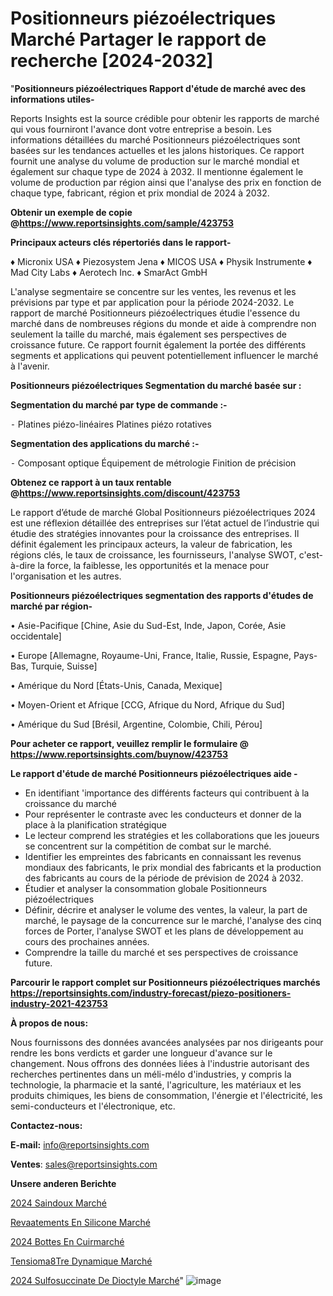 # Positionneurs piézoélectriques Marché Partager le rapport de recherche [2024-2032]

"<strong>Positionneurs piézoélectriques Rapport d'étude de marché avec des informations utiles-</strong>

Reports Insights est la source crédible pour obtenir les rapports de marché qui vous fourniront l'avance dont votre entreprise a besoin. Les informations détaillées du marché Positionneurs piézoélectriques sont basées sur les tendances actuelles et les jalons historiques. Ce rapport fournit une analyse du volume de production sur le marché mondial et également sur chaque type de 2024 à 2032. Il mentionne également le volume de production par région ainsi que l'analyse des prix en fonction de chaque type, fabricant, région et prix mondial de 2024 à 2032.

<strong><b>Obtenir un exemple de copie @</b></strong><a href=https://www.reportsinsights.com/sample/423753><strong><b>https://www.reportsinsights.com/sample/423753</b></strong></a>

<b>Principaux acteurs clés répertoriés dans le rapport-</b>

<b> </b>♦ Micronix USA
♦ Piezosystem Jena
♦ MICOS USA
♦ Physik Instrumente
♦ Mad City Labs
♦ Aerotech Inc.
♦ SmarAct GmbH

L'analyse segmentaire se concentre sur les ventes, les revenus et les prévisions par type et par application pour la période 2024-2032. Le rapport de marché Positionneurs piézoélectriques étudie l'essence du marché dans de nombreuses régions du monde et aide à comprendre non seulement la taille du marché, mais également ses perspectives de croissance future. Ce rapport fournit également la portée des différents segments et applications qui peuvent potentiellement influencer le marché à l'avenir.

<strong>Positionneurs piézoélectriques Segmentation du marché basée sur :</strong>

<strong>Segmentation du marché par type de commande :-</strong>

⁃ Platines piézo-linéaires
Platines piézo rotatives

<strong>Segmentation des applications du marché :-</strong>

⁃ Composant optique
Équipement de métrologie
Finition de précision

<strong><b>Obtenez ce rapport à un taux rentable @</b></strong><a href=https://www.reportsinsights.com/discount/423753><strong><b>https://www.reportsinsights.com/discount/423753</b></strong></a>

Le rapport d’étude de marché Global Positionneurs piézoélectriques 2024 est une réflexion détaillée des entreprises sur l’état actuel de l’industrie qui étudie des stratégies innovantes pour la croissance des entreprises. Il définit également les principaux acteurs, la valeur de fabrication, les régions clés, le taux de croissance, les fournisseurs, l'analyse SWOT, c'est-à-dire la force, la faiblesse, les opportunités et la menace pour l'organisation et les autres.

<strong>Positionneurs piézoélectriques segmentation des rapports d'études de marché par région-</strong>

• Asie-Pacifique [Chine, Asie du Sud-Est, Inde, Japon, Corée, Asie occidentale]

• Europe [Allemagne, Royaume-Uni, France, Italie, Russie, Espagne, Pays-Bas, Turquie, Suisse]

• Amérique du Nord [États-Unis, Canada, Mexique]

• Moyen-Orient et Afrique [CCG, Afrique du Nord, Afrique du Sud]

• Amérique du Sud [Brésil, Argentine, Colombie, Chili, Pérou]

<strong>Pour acheter ce rapport, veuillez remplir le formulaire @   <a href=https://www.reportsinsights.com/buynow/423753>https://www.reportsinsights.com/buynow/423753</a></strong>

<strong>Le rapport d'étude de marché Positionneurs piézoélectriques aide -</strong>
<ul>
  <li>En identifiant 'importance des différents facteurs qui contribuent à la croissance du marché</li>
  <li>Pour représenter le contraste avec les conducteurs et donner de la place à la planification stratégique</li>
  <li>Le lecteur comprend les stratégies et les collaborations que les joueurs se concentrent sur la compétition de combat sur le marché.</li>
  <li>Identifier les empreintes des fabricants en connaissant les revenus mondiaux des fabricants, le prix mondial des fabricants et la production des fabricants au cours de la période de prévision de 2024 à 2032.</li>
  <li>Étudier et analyser la consommation globale Positionneurs piézoélectriques</li>
  <li>Définir, décrire et analyser le volume des ventes, la valeur, la part de marché, le paysage de la concurrence sur le marché, l'analyse des cinq forces de Porter, l'analyse SWOT et les plans de développement au cours des prochaines années.</li>
  <li>Comprendre la taille du marché et ses perspectives de croissance future.</li>
</ul>

<strong>Parcourir le rapport complet sur Positionneurs piézoélectriques marchés <a href=https://reportsinsights.com/industry-forecast/piezo-positioners-industry-2021-423753>https://reportsinsights.com/industry-forecast/piezo-positioners-industry-2021-423753</a></strong>

<strong>À propos de nous:</strong>

Nous fournissons des données avancées analysées par nos dirigeants pour rendre les bons verdicts et garder une longueur d'avance sur le changement. Nous offrons des données liées à l'industrie autorisant des recherches pertinentes dans un méli-mélo d'industries, y compris la technologie, la pharmacie et la santé, l'agriculture, les matériaux et les produits chimiques, les biens de consommation, l'énergie et l'électricité, les semi-conducteurs et l'électronique, etc.

<strong>Contactez-nous:</strong>

<strong>E-mail:</strong> <a href=mailto:info@reportsinsights.com>info@reportsinsights.com</a>

<strong>Ventes</strong>: <a href=mailto:sales@reportsinsights.com>sales@reportsinsights.com</a>

<strong>Unsere anderen Berichte</strong>

<a href=https://www.linkedin.com/pulse/2024-saindoux-march%C3%A9-paysage-comprenant-uqssc/>2024 Saindoux Marché</a>

<a href=https://www.linkedin.com/pulse/rev%C3%AAtements-en-silicone-march%C3%A9-de-la-taille-ztcmc/>Revaatements En Silicone Marché</a>

<a href=https://www.linkedin.com/pulse/2024-bottes-en-cuirmarché-segmentation-détaillée-qrydc/>2024 Bottes En Cuirmarché</a>

<a href=https://www.linkedin.com/pulse/tensiom%C3%A8tre-dynamique-march%C3%A9domaines-de-croissance-t7zcf/>Tensioma8Tre Dynamique Marché</a>

<a href=https://www.linkedin.com/pulse/2024-sulfosuccinate-de-dioctyle-march%C3%A9-paysage-iycbc/>2024 Sulfosuccinate De Dioctyle Marché</a>"
![image](https://github.com/daminid12/RImarket/assets/158430485/dd0cdbd1-b72d-4ac4-8a14-008217d69598)
